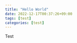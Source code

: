 ```yaml
---
title: "Hello World"
date: 2022-12-17T00:37:26+09:00
tags: [test]
categories: [test]
---
```


Test

